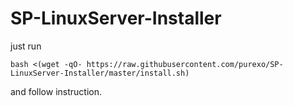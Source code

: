 # SP-LinuxServer-Installer

just run

    bash <(wget -qO- https://raw.githubusercontent.com/purexo/SP-LinuxServer-Installer/master/install.sh)
    
and follow instruction.
